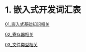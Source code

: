 # 1. 嵌入式开发词汇表

[01_嵌入式基础知识相关](01_TerminologyRelated.md)

[02_寄存器相关](02_RegistryRelated.md)

[03_文件类型相关](03_FileTypeRelated.md)